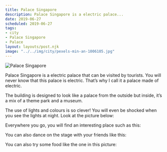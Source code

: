 ```yaml
---
title: Palace Singapore
description: Palace Singapore is a electric palace...
date: 2019-06-27
scheduled: 2019-06-27
tags:
- city
- Palace Singapore
- Palace
layout: layouts/post.njk
image: "../../img/city/pexels-min-an-1006105.jpg"
---
```


![Palace Singapore](../../img/city/pexels-min-an-1006105.jpg)

Palace Singapore is a electric palace that can be visited by tourists. You will never know that this palace is electric. That’s why I call it a palace made of electric.

The building is designed to look like a palace from the outside but inside, it’s a mix of a theme park and a museum.

The use of lights and colours is so clever! You will even be shocked when you see the lights at night. Look at the picture below:











Everywhere you go, you will find an interesting place such as this:

You can also dance on the stage with your friends like this:

You can also try some food like the one in this picture:







